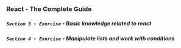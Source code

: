 ### React - The Complete Guide

##### `Section 3 - Exercise` - Basic knowledge related to react

##### `Section 4 - Exercise` - Manipulate lists and work with conditions  